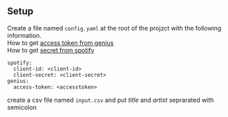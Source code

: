 ## Setup
Create a file named `config.yaml` at the root of the projzct with the following information.  
How to get [access token from genius](https://docs.genius.com/#/authentication-h1)  
How to get [secret from spotify](https://developer.spotify.com/documentation/web-api/tutorials/getting-started)
```
spotify:
  client-id: <client-id>
  client-secret: <client-secret>
genius:
  access-token: <accesstoken>
```

create a csv file named `input.csv` and put _title_ and _artist_ seprarated with semicolon 